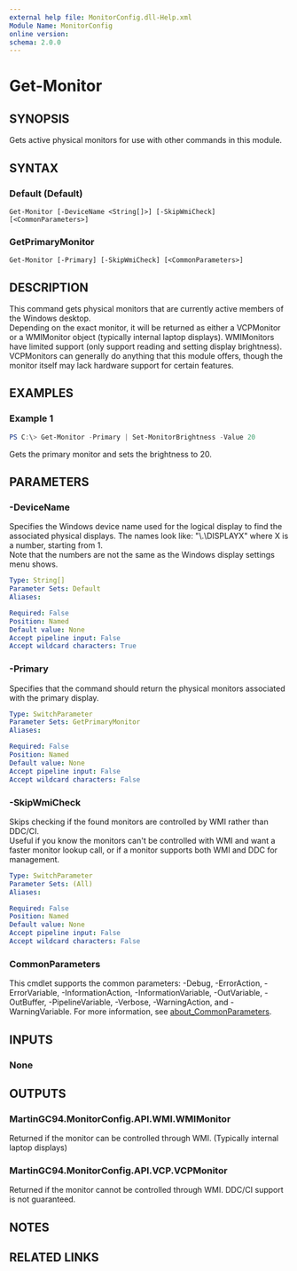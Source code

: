 ```yaml
---
external help file: MonitorConfig.dll-Help.xml
Module Name: MonitorConfig
online version:
schema: 2.0.0
---
```


# Get-Monitor

## SYNOPSIS
Gets active physical monitors for use with other commands in this module.

## SYNTAX

### Default (Default)
```
Get-Monitor [-DeviceName <String[]>] [-SkipWmiCheck] [<CommonParameters>]
```

### GetPrimaryMonitor
```
Get-Monitor [-Primary] [-SkipWmiCheck] [<CommonParameters>]
```

## DESCRIPTION
This command gets physical monitors that are currently active members of the Windows desktop.  
Depending on the exact monitor, it will be returned as either a VCPMonitor or a WMIMonitor object (typically internal laptop displays).
WMIMonitors have limited support (only support reading and setting display brightness).  
VCPMonitors can generally do anything that this module offers, though the monitor itself may lack hardware support for certain features.

## EXAMPLES

### Example 1
```powershell
PS C:\> Get-Monitor -Primary | Set-MonitorBrightness -Value 20
```

Gets the primary monitor and sets the brightness to 20.

## PARAMETERS

### -DeviceName
Specifies the Windows device name used for the logical display to find the associated physical displays.
The names look like: "\\.\DISPLAYX" where X is a number, starting from 1.  
Note that the numbers are not the same as the Windows display settings menu shows.

```yaml
Type: String[]
Parameter Sets: Default
Aliases:

Required: False
Position: Named
Default value: None
Accept pipeline input: False
Accept wildcard characters: True
```

### -Primary
Specifies that the command should return the physical monitors associated with the primary display.

```yaml
Type: SwitchParameter
Parameter Sets: GetPrimaryMonitor
Aliases:

Required: False
Position: Named
Default value: None
Accept pipeline input: False
Accept wildcard characters: False
```

### -SkipWmiCheck
Skips checking if the found monitors are controlled by WMI rather than DDC/CI.  
Useful if you know the monitors can't be controlled with WMI and want a faster monitor lookup call, or if a monitor supports both WMI and DDC for management.

```yaml
Type: SwitchParameter
Parameter Sets: (All)
Aliases:

Required: False
Position: Named
Default value: None
Accept pipeline input: False
Accept wildcard characters: False
```

### CommonParameters
This cmdlet supports the common parameters: -Debug, -ErrorAction, -ErrorVariable, -InformationAction, -InformationVariable, -OutVariable, -OutBuffer, -PipelineVariable, -Verbose, -WarningAction, and -WarningVariable. For more information, see [about_CommonParameters](http://go.microsoft.com/fwlink/?LinkID=113216).

## INPUTS

### None

## OUTPUTS

### MartinGC94.MonitorConfig.API.WMI.WMIMonitor
Returned if the monitor can be controlled through WMI. (Typically internal laptop displays)

### MartinGC94.MonitorConfig.API.VCP.VCPMonitor
Returned if the monitor cannot be controlled through WMI. DDC/CI support is not guaranteed.

## NOTES

## RELATED LINKS

